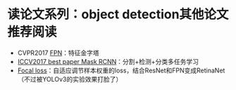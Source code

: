 # 读论文系列：object detection其他论文推荐阅读

- CVPR2017 [FPN](https://www.jiqizhixin.com/articles/2017-07-25-2)：特征金字塔
- [ICCV2017 best paper Mask RCNN](https://zhuanlan.zhihu.com/p/31983610)：分割+检测+分类多任务学习
- [Focal loss](https://xmfbit.github.io/2017/08/14/focal-loss-paper/)：自适应调节样本权重的loss，结合ResNet和FPN变成RetinaNet（不过被YOLOv3的实验效果打脸了）
